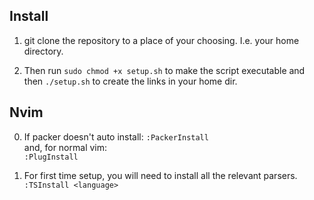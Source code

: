 
## Install

1. git clone the repository to a place of your choosing.  I.e. your home directory.

2. Then run `sudo chmod +x setup.sh` to make the script executable and then `./setup.sh` to create the links in your home dir. 


## Nvim

0. If packer doesn't auto install: 
`:PackerInstall`  
and, for normal vim:  
`:PlugInstall`

1. For first time setup, you will need to install all the relevant parsers.
`:TSInstall <language>`




